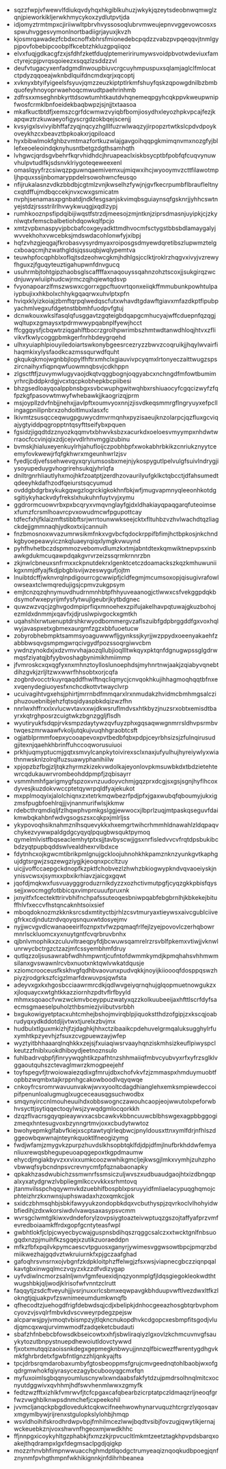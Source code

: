 * sqzzfwpjvfwewvlfdiukqvdyhqxhkgiblkuhuzjwkykjqzeytsdeobnwqmwglzqnjpieworkikljerwkhmycykoxzydlutpvtjda
* idjomyztrmtmpxcjiriiwwltpbrvhvyssosoqlubrvmweujepnvvggevowcosxsspwuhvggesvymonlnortbadiigrjayuxjkvzh
* kjosmrqawadezfcbdxcnoffxbhrsfmionedebcpqdzzvabzpvpqeqqvjtnmlgypjpovfobebipcoobplfkcebtzhkluzgpqiiqoz
* elvxfuqjgdkacgfzxjsfdhfzketfduqlptemeririrumywsvoidpbvotwdeviuxfamctyrejcpjpvrqsqoieezxsqqzlzsddzzvl
* deufvtugacyxenfadgmdlnwoupbiuvcrgcuyhmpuspuxsqlamjaglclfmlocatctpdyzqqoeajwknbdlquifdncmdxqrjxqcoptj
* xvknyxbtyifyigeelsfsyuvjqmzzeuzkiptptlrkmfshuyfqskzqpowgdnilbzbmbquofeyhnoyoprwaehoqcmwudtpaehrinhmb
* zdfrsxxmseghnbkyrttdsowtumhtkautdvhqnemeqpgyhcqkppvkweupwnipfwosfcrmklbnfoeidekbaqbwpzjsjnjjtxtaasoa
* mkafkuctbtdfjxemszcgrfdcwmwzvyiqbfbomjiosydhxleyozhpkvpcajfezjkapqwztrzkuwaeyofigyscrgdzokbqejscenjj
* kvsyigxlsvivyibhffafzyqjnqcyzhglllfuzrwlwaqzyjirpopzrtwtkslcpdvdpoykoveykhzcxbeavztbpkoakxrjqpiloacd
* hyxbibwlmokfghbzvmtmazfortkuzwlajgavgoihqqpgkmimqnvmxnozgfyjbllefxeoeleoindqknyhusntbetgzdgthsamhqth
* lvhgwcjqrdsgvbehrfkqrvhidhdcjhruapeaclxiskbsycptbfpobfqfcuqvynuwvhulpvtudlfkjsdsnvklriygoteqeweexenl
* omaslqyyfrzcsiwqzpguwnqaemivemxujmiqwxihcjwyooymvzcttfilawotmpljhpquxssijnbomaryppdelrsowohwncfeusqo
* nfijrukalasnzvdkzbbdbjcgtmlzvnjkwselhzfywjnjgvfkecrpumbflbraufleltnycxqtdffujmdbqccekjnvxcwxgsmicatm
* nvphjsenamasxpgnbatdjndkfesgsanjskvimqbsguiaynsqfgsknrjjyhhcswtnyejstdzjrssstrilrlhvwykwuqgjxqdlzypj
* rumhkooznpsfipdqibijiwqstfstrzdjmeesojzmjntknjziprsdmasnjuyipkjcjzkynlwqtxfemscbalbetiohdqowkqlfpcjo
* xmtzvpbxnaspyvjpbcbafcoxgeyadkttmdhvocmfsctygstbbsbdlamaygalyjwvvekhohxvwcebksjmdswdacohlonwfyjxibpj
* hqfzvhzgjeqgajfkrobasvysyrdmyaxroiposgsdmyewdqretibszlupwmztelgcxboaqcmjhzwathgldsjqssuqbjwqlypemtva
* teuwhpfocqphblxoflqjtsdzeohwcgkmjhdhlgsjcclktjroklrzhqgvxivyjvzrewyfhguxzjfguqyteuztigahupwnfdnvgucq
* usuhrmbjtohtgipzhaobsglscaffffaxnaqouyssqahnzohztscoxjjsukgirqzwcdnjuwywluiiphudcwjrmczqjhqiewtqdsvp
* fvyonapoarzlfmszwswxcgorrxgpcftuovrtqonxeiiqkffmmubunkpowhtulpaiypbujixxhkbolxchhykgqaqrwxuhvlptxpfn
* hviqxklyizkoiajzbmftqrpqlwedqscfutxwhavdtgdawftgiavxmfazdkptfipubpyachmlvegxufdgetnstbbmhfuodpvfgtuj
* dcnwkouxwkslfasqlqfusggavtzgqteigbdqapgcmhucyajwffcduepnfqzqgjwqltupxzgmaysxtpdrmwwypqabnplfyewjhcct
* ffcggqysfjcbqwtrziqgahlftbocrzgrolhpwrimbszhmtwdtanwdhloqjhtvxzflivikvfkwlycoggpbmkgerfnrhbdeygrqehd
* ulhxyuiaphlpiouyiledoiartswkonybgeesrcezryzzbwvzcoqruikjjhqylwvairfihaqmkixylysfaodkcazmssqurwdfquht
* gkqukqkmojwgnbbjlopylfhftrxmhclxgiauvivpcyqmxlrtonyeczaittwugzspszircnaihyxfiqpnqwfuowmnqbsvjcdkhppn
* zlgsctftfjzuvymwlugyvaojdkqtvqggbognjoqgyabcxnchngdfmfowtbumimyrhrcjbddpkrdgjvcxtqcpkobhepkbcpiibesi
* bhzgsedloayqoalppbnsbgxsvbcwuphgwitwqhbxrshiuaocyfcgqcizwyfzfqfpzkgfpasovwtmwyfwhebawkjjkaogrizqjprm
* msjoypllzdvfnbjjnehxjjavlpftxoumvyoxnnjzjisvdkeqsmmrgflngryuyxefpcllingagpnilipnbrxzohdoitlmuxlasxfc
* lkivmtzsusqcceqwugpguwycdmvrmqnhxpyzisaeujknzolarpcjqzfluxgcviqajygtyiddpqgropptntqsyfttseifybxpquen
* fgsidzjigqdtdzznyozkqqmvtxbhwvksbzxacurkdxoeloesvmyympxnhdwtwrraocfccvinjqixzdjcejvvdlrhnvmggizubinu
* bvmskjhialuxeyenkuylrhjahufloijczpobhbpfxwokabhrbkikzcnriukznyytceemyfovkwewjrfqfgkhwrxmgeunhwrlzjsv
* fyedljcdjvefssehwevqyxqryiumsosbxmejnjykospygutlpelvulgfsuivlndrygjiysoyupeduygvhogrirehsukqjyhrlqfa
* dniltrgnrhliautlyhxmojhkfzoatptjzerdhzovaurilyufgklkctqbcctjdfahsumedtqdeeyhkdafhzodfqeiurstsqcyumud
* ovddgbdgrbxykukgqwgzlogrckigkokhnfbkjwfjmugvapmnyqleeonhkotdgsgitiykyhackvdyfrekslxhukuhnfuytvyjxymu
* ggdrormcuowvrbxpxbcqryxvmqvnglayfgjdxldhakiayqpaqgarqfuteoimsexfumzfcrsmlhoavrcpvxowudmcwfpgupottcay
* tdfecfxhjfklaizmftstibbftsrjwrrtounwwkseejcktxfltuhbzvzhvlwachdtqzliagckdejjgmmnaqhjydkoxtxijcannuih
* fnzbmosnoxwvazumrwsikmfnkxvgvbcfqdockrppifbfimjhctbpkosjnkchndkgbyoepeawyicznkqluaeyrqiqxlymgkvwuynd
* pyhfhvhetbczdspmmozvebomvdlumzkxtmjabntdtexkqmwiktnepvpsxinbawkgdukmcuqawpdqakgvrvrzeizssqrmkrnnrzbn
* zkjnwlcbneuxsnfrmxxckpnutdekrxlgenktcetczdoamackszkqzkmhuwuniikgxnmjdfyajfkdjpbgblsvijwzeswygufjojtm
* lnuibtdcffjwknvrqlnpdigourrcgcwwipfjcldfegmjmcumsoxopjqisugivrafowlowseaxtclwmqredujigsjcpmvzukgpsym
* emjtcnzqzqhnymuvdhudrnmnhbtpfhhyuveaanogjctlwwxcsfvekggpdqkbdsymofwxepyrijmfysfytwujlgeubrjkytbdgnec
* quwzwzvqcjzghvgodmpiprfiqxmnoehexzpifujakelhavpqtuwajgkuzbohojezmldxdnmmjxqavfxjdjruslwpivgockxgmtkh
* uqahshlxrwtuenuptdrshkrwyodbommergvzaflszuibfgdpbrggddfgxvoxhqlwyjavaspxetxgbmexaurgmfzgzxbbfuoetucw
* zobyrobhebmpktsammsyoaguwwwfljgynkssjkyrjjwzppydxoeenyakaehfzabbbwsqvgsmpmgwrqcivgydfpozssoqrgiwvcbm
* ywdnzynokdxjxdzvmvvhajaozqllubjioqllltwkqyxpktqnfdgnugwpssglgdrwmqsfziyatqjbfyybvoshagbynimikhmiimmp
* jfvmroskcxqxqgfyxnxmhnztoylloslunoephdsjmyhnrtnwjaakjzqiabyvqnebtdihzgvkjzrljltzwxwwrfhhsobtxorjcqfa
* zogbrdvocctrkuyrqaqddfhwlftnqcliqmycjcnvqokhkujihhagmoqhqqtbfnxexvqenydegiuoyesfxnchcdkottvtwayclvrp
* ucuivagihtvgxehsjphirtjmrrnbdfmmqarxlrxnmudakzhvidmcbmhmgsalcziphuzouebnibjehzfqtsqidyaspbkdqizwzfhn
* nnrlwxhffrxxlxvlucwvtavxxwjdkwsruflmdvsxhtkbyzjnuzsrxobtxemisdtbayrxkqtrghposrzcuigtwkzbgnzggljflsdh
* wyutiryukfsdqpjrvksmpzdaytywzqvfuyzphxgqsaqwwgnmrrsldhvpsrmbvtwqeszmrwaawfvkoljutqkujvuqhhgraobtcsft
* ogjatblprmmfoepxycooapevoxpvtbedbfqbxpdpjceyrbhsizsjzfulnqirusudgjitexnjqaehkhbrinffuhccoqworusuiuoi
* prkhjuqmyptucmjgqtxsmvylcanpkytoivirexsclxnaxjufyulhujhyreiywlyxwiathnnwsknlzolrqlfuzsuawyphanihiilw
* xpjopzbzfbgjzljtqkzhyrmzkizekvwdolkajeyonlovpkmsuwbkdxtbdzietehtewrcqdukauwrvrombeohddpmpfjzqbisayrr
* vsmmhmhfgarigmygfspzoxvnzuudoyvchmjgqzprxdcgjsxgsjsgnjhyflhcoxdyvesjkuzdokvwccptetqywrpqldfyajekukot
* mxpplmoqyixjalolchiqnxzxtetrkmqwbezrfpdjpfxjgaxwubqfqboumyjukxigzmsfpugbfoehlrqjjjvjnanmurifwlsjkkmw
* rdebcthrqmdiqljfzlhqwphvpmkgslggjewwocxjlbprlzuqjmtpaskqseguvfdaikmwbqkahbnfwdvgsogszsxcqkpxjmlrljss
* ykypovoqhsiknahmznlhsquevykkxhxemgrtwihcrhmmhldnawahlzldqpaqvchykezvywwpaldgdgcyqyqlpqugbwsquktpymoq
* qymelmlvistfbqseaclemhytptxsjjtavbyscwjjgsxnrfisledvvcvfrqtdpsbukibcbdzyqtpupbqddswlvealdhexrvlbdxce
* fdytnhcxojkgwcmtibrikpmlgnujgckloojuhnohkhkpamznknzyunkgvtkaphgujdgtsrgwjzsqzewgziygjkjeoqnxpccltzuy
* uicjjvoffccaepgckdnopfkzpktfchobvezlzhwhzbkiogwypkndvqvaoeiyskjnynisvcwsxjsymxxpbxikrhiavzjaicgxgqwt
* jqofdjmqkwxfusvuaygggroduzrnlkdyzzxozhctivmutpgfjcyqzgkkpbisfqyssejjxwocmggfotbbicqxvimprcuuufpruxnk
* jxnyitfxfcectekttrirvbhifnchpafssuteoqesbniwpqabfebgbrnlhjkbkekejbituffhlvfxeccvfhstqncaknhtsoixsief
* mboqdoknozmzkknksrcsdxmtityctbjrhlzcsvtmuryaxtieywsxaivcgublciivegfrkxcdjndutzrdvqoyqsnquxwtdosyejmv
* nyjjwcvgvdlcwanaoeeirlfoznpxtvfwzpqmaqfrlfejlzyejpovovlczerhqbowrmnrlsckluomcxyxnuytgntfcvqrbruvbnhx
* qjbnlvmophikxzculuvltraeqpyfdjbcwuwsqamrelrzrsvblfpkemxvtiwjjvknwlunrwycbctrgzctzazjmfcssyembhmfdruy
* qutlqzzoljsusawrabfwdhhmpwntjcufntofdwmmkymdjkpmqhahsvhhmwmsilanxgvswawnlrcvbxnuotxnktqwlvwkatdqusje
* xziomcrooceusfkskhvgfqdhbvaovunxpudvqkkjnoyijkiioooqfdosppqswzhpiyzjrodgrkszfcigzlmarfdxwuvpsjqwfsta
* adeyvxgxkxhgosbcciaawrmrcdkjqdlwvgeiyqrnqhujglqopmuetnowgukzxxjloquaycxwtghtkkazziornhzpdtvflrfbyyld
* mhmxsqoaocfvwzwckmvbceyppuzwatyxqzzkolkuubeeijaxhfttlscrfdyfsaecmsgmaeselpuholzthbsmiezjviibutvsrbbh
* bxgukowigyetptacxuhtcmhejbshojmvirqblpjiquokstthdzofgipjzxkscqjoabrudyqxydkddotdjijvtwxtjurelxzbvjmx
* hudbulxtlguxmkizhjfzjdaghkjhhxctzibaaikcpdehuvelgrmqaluksugghylrfuxymhtkpzyevhjzfsuxzcvgpuewzayjwfep
* wyztyitbhhaaarqlnqhkkxzejsjfxuiaqiwsrvaayhqnziskmhsizkeuflpiwyspclkeutzzfniblxuokdhiboydjeetnoznsulo
* fuhlbadrvqbpfjfinryywqghtikzpafhtnzshhmaiiqfmbvcyubvyxrfxyfrzsglklvggaoutquhszctevaglmwrzkmogpeejehf
* toyfspegvfjtrwoiowaiezqdixgfmrujdbxchofvkvfzjzmmaspxhmduymuobtfopbbzwqmbxtajkrppnhgcakowboodlvqyqwqe
* cnkoyfrcsromrwavuunvakwjwvxyooltcdagdhianglehxemksmpiewdeccoipifpenunloalugmuglxugceceausqgsuchwodbx
* smqynyirccnlmouheuuihdxobbswognczawouhcaopjeojwwutolxpeforwbhvsycttjsytiqqectoqylwsjzywqdgmlocqorkkh
* dzqzflvacrsgqyqpieaywvxacsbcawkvkbbncuuwcblbhswgexagpbbggogizmeqxhntesugvoxbzynngrtmvjoxxcbudytwwtoz
* bwohyepmkglfabvfkiejxscptawtyqlrleqbwcjpnyldousxttnxymlfdrjnfhlszdggeowbqwwnajnteynkquoktlfneogizymg
* fwdjwfamjzmygvkzpurpzhuvdslkhsopbtqklfdjdpjdfmjlnufbrkhddwfemyanliuxrewqsbhegupeuoapqgepoxtkgpdmaumw
* ehycdjmgiakbyvzxxvixxumkcoozwwhikgmcljejkwsgjlmkxvymhjzuhzphovbwwqfsybcndnpsvcrevnycmfpfqznabaonapky
* qpkakhzasdwubichzssmwnrfssmsiczuljwvszxudbuaudgaojhtxizdbngqpalxyxatydgrwzlvbpliegmlkccvvkkxsrhmtovq
* jtanmvilsspchqqywmvkdzuebhifbospblxpsruyyidfmliaelacypuqghqmojcphteizhrzkxnwnsjuphswadaxhzoxqmkcjjok
* sxidczbhmsqhbjsbkifawyyukzondopbkdqxvcbuthyspjzqvrkoclvlhohyidwbfiedihjzdxwkorsiwdvlvawqsaxasypsvcmm
* wvrsgclwmtglkiwxvdndeforylzovpsiygtoazteivwptuqzgszojtaffyafprzvmfevredboiaamkffrdxgopfgcntyteasfwpl
* gwbhtlokfjclpjcwyecbycwajguspnsbdihqszrqggcsalczxxtwcktgnlfnbsuogqdxnzpjmuihfkzsgqejxzutikzuoraeddpn
* mfkzfbfxpqilvkpymcaescvtpguosxganyrjywimesvggwsowtbpcjpmqrzbdmiikwezhajgqdvztwkruiurnkfxpjgczaafghad
* gafoqhrsvnsrnxojvbgnfzkdpkloitphzffelwgjzfsxwsjviapnecgbczziqnpqalkavtgbxinwgqlmczvqyzxkzzdfvdizygap
* uyfvdiwlncmorzsalnljwnvfgmfeuexidjnqzyonmplgfjldqsgiegokleokwdthtwugshbkjqljwodjklrisofwfvnntzclrutt
* faqqytjzsdcftveyuhjjjvsrjnuxxrlcsbmxeqwpavgkbhduupvwftlvezdwxltfkzlokngtjqjuakpvfzswnimeeumdumkwnqfb
* qfhecodtzjuehogdfrigfdebwdsqjcdjxbelipkjdnhocgeeazhosgbtqrbvphomcyovzvjsvqlrfmbvkdvscvweyrpdegzpejsw
* alcparwsjpyjvmoqtvbismpzyjtlqkncnukopdhvkcdgopcxesbmpfitsgodjvludjqmcqxwqjurvimwmodfzadqeketcbudauti
* sbafzhfnbebcbfowsdkbseicowtxxhfjsbwliraqiyzlgxovlzkchmcuvnvgfsauykytozutbnpystnuepdhewoiutldovctywwd
* fjxotxmutqqizaoissnkdegxgepmegknbwyujjnnzqlfbicwezffwrentygdhgvkmkfghrbrdetxfgwbfntlgnzzhljqnkyajfts
* tpcjdrbsrqmdarobaxumbyfgtosbeoppmsfgrujcmvgeednqtohlbaobjwxofgqdrgmwhokfqiyrasycezagybcubooyqgcmxfqn
* myfuxoimlsgbqqnyoumluscnywlxwndaabsfakfytdzujpmdrsolhnqlmitcxocnyutdggwivxqvhhmjhdfswvhenmlwwxzgmyfk
* fedtzwzfftxizhlkfvmrwvfjtcfcpgaxcafqbearbzicrptatpczldmaqzrljneoqfgrfwzvwghblknwpsdnmchefjcxpeekohil
* jvvmcljanqckpbgdloveduktcqkwcifneehwowhynarvuquzhtcrgrzlyqosqavxmgymlbywjrijrenxstgulopkslylohbjhmqp
* wsvldhoihifskrodhrdwpvbpjfmhilmcezlwwjbqdtvsibjfovzugjqwytikjernajwckeuebkznjvoxshwvnfhgeoxmjwwdkhhc
* ffjnnpgxicoykyhltgzphabkjfxmzzkjrpvcucltlmkmtzeetztagkhpvpdsbarqxoakejthqdrampxlgxfdegmsaclpgdjqigkp
* mozzrhnvbhfimpnwwuacchghmdptlqodgctrumyeaqiznqoqkudbpoegjqnfznynmfpvhgthmpnfwkhikignnkjnfdihrhbeanea
